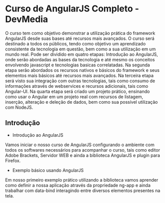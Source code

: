 # Curso de AngularJS Completo - DevMedia

O curso tem como objetivo demonstrar a utilização prática do framework AngularJS desde suas bases até recursos mais avançados. 
O curso será destinado a todos os públicos, tendo como objetivo um aprendizado consistente da tecnologia em questão, bem como 
a sua utilização em um mundo real. Pode ser dividido em quatro etapas: Introdução ao AngularJS, onde serão abordadas as bases 
da tecnologia e até mesmo os conceitos envolvendo javascript e tecnologias basicas correlatadas. Na segunda etapa serão abordados 
os recursos nativos e básicos do framework e seus elementos mais básicos até recursos mais avançados. Na terceira etapa será visto 
sua integração com outras tecnologias, tais como consumo de informações através de webservices e recursos adicionais, tais como 
Angular-UI. Na quarta etapa será criado um projeto prático, ensinando como usar o Angular em um projeto real com recursos de listagem, 
inserção, alteração e deleção de dados, bem como sua possível utilização com NodeJS.

## Introdução

* Introdução ao AngularJS

Vamos iniciar o nosso curso de AngularJS configurando o ambiente com todos os softwares necessários para acompanhar o curso, 
tais como editor Adobe Brackets, Servidor WEB e ainda a biblioteca AngularJS e plugin para Firefox.

* Exemplo básico usando AngularJS

Em nosso primeiro exemplo prático utilizando a biblioteca vamos aprender como definir a nossa aplicação através da propriedade 
ng-app e ainda trabalhar com data-bind interagindo entre diversos elementos presentes na tela.